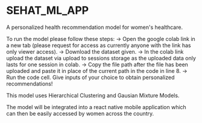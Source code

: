 # SEHAT_ML_APP
A personalized health recommendation model for women's healthcare.

To run the model please follow these steps:
-> Open the google colab link in a new tab (please request for access as currently anyone with the link has only viewer access).
-> Download the dataset given.
-> In the colab link upload the dataset via upload to sessions storage as the uploaded data only lasts for one session in colab.
-> Copy the file path after the file has been uploaded and paste it in place of the current path in the code in line 8.
-> Run the code cell. Give inputs of your choice to obtain personalized recommendations!

This model uses Hierarchical Clustering and Gausian Mixture Models.

The model will be integrated into a react native mobile application which can then be easily accessed by women across the country.
